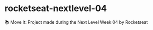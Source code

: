 # rocketseat-nextlevel-04
:books: Move It: Project made during the Next Level Week 04 by Rocketseat
